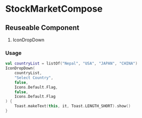 # StockMarketCompose

## Reuseable Component

1. IconDropDown

### Usage
```kotlin
val countryList = listOf("Nepal", "USA", "JAPAN", "CHINA")
IconDropDown(
    countryList,
    "Select Country",
    false,
    Icons.Default.Flag,
    false,
    Icons.Default.Flag
) {
    Toast.makeText(this, it, Toast.LENGTH_SHORT).show()
}
```
